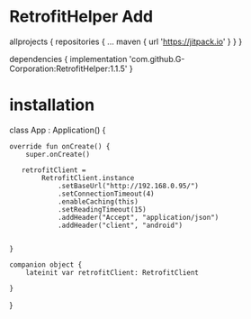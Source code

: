 # RetrofitHelper Add
allprojects {
		repositories {
			...
			maven { url 'https://jitpack.io' }
		}
	}

dependencies {
	        implementation 'com.github.G-Corporation:RetrofitHelper:1.1.5'
	}

# installation

class App : Application() {



    override fun onCreate() {
        super.onCreate()

       retrofitClient =
            RetrofitClient.instance
                .setBaseUrl("http://192.168.0.95/")
                .setConnectionTimeout(4)
                .enableCaching(this)
                .setReadingTimeout(15)
                .addHeader("Accept", "application/json")
                .addHeader("client", "android")


    }

    companion object {
        lateinit var retrofitClient: RetrofitClient

    }
}




